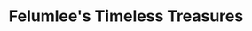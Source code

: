 ---
title: "Felumlee's Timeless Treasures"
url: /zanesville/felumlees-timeless-treasures/
shop: gift
---